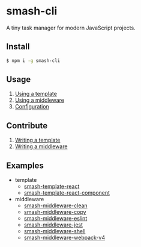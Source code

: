 # smash-cli

A tiny task manager for modern JavaScript projects.

## Install

```bash
$ npm i -g smash-cli
```

## Usage

1. [Using a template](https://www.smash-cli.com/docs/examples/usage/using-a-template.html)
1. [Using a middleware](https://www.smash-cli.com/docs/examples/usage/using-a-middleware.html)
1. [Configuration](https://www.smash-cli.com/docs/documentation/getting-started/configuration.html)

## Contribute

1. [Writing a template](https://www.smash-cli.com/docs/examples/contribute/writing-a-template.html)
1. [Writing a middleware](https://www.smash-cli.com/docs/examples/contribute/writing-a-middleware.html)

## Examples

- template
  - [smash-template-react](https://www.smash-cli.com/docs/documentation/templates/smash-template-react.html)
  - [smash-template-react-component](https://www.smash-cli.com/docs/documentation/templates/smash-template-react-component.html)
- middleware
  - [smash-middleware-clean](https://www.smash-cli.com/docs/documentation/middlewares/smash-middleware-clean.html)
  - [smash-middleware-copy](https://www.smash-cli.com/docs/documentation/middlewares/smash-middleware-copy.html)
  - [smash-middleware-eslint](https://www.smash-cli.com/docs/documentation/middlewares/smash-middleware-eslint.html)
  - [smash-middleware-jest](https://www.smash-cli.com/docs/documentation/middlewares/smash-middleware-jest.html)
  - [smash-middleware-shell](https://www.smash-cli.com/docs/documentation/middlewares/smash-middleware-shell.html)
  - [smash-middleware-webpack-v4](https://www.smash-cli.com/docs/documentation/middlewares/smash-middleware-webpack-v4.html)
